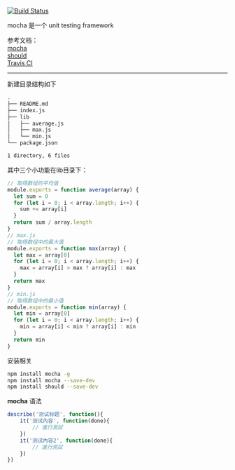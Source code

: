 
[![Build Status](https://travis-ci.org/junhey/mocha-demo.svg?branch=master)](https://travis-ci.org/junhey/mocha-demo)

mocha 是一个 unit testing framework

参考文档：  
[mocha](https://mochajs.org)  
[should](https://shouldjs.github.io)  
[Travis CI](https://docs.travis-ci.com)  

------

新建目录结构如下
```bash
.
├── README.md
├── index.js
├── lib
│   ├── average.js
│   ├── max.js
│   └── min.js
└── package.json

1 directory, 6 files
```
其中三个小功能在lib目录下：
```javascript
// 取得数组的平均值
module.exports = function average(array) {
  let sum = 0
  for (let i = 0; i < array.length; i++) {
    sum += array[i]
  }
  return sum / array.length
}
// max.js
// 取得数组中的最大值
module.exports = function max(array) {
  let max = array[0]
  for (let i = 0; i < array.length; i++) {
    max = array[i] > max ? array[i] : max
  }
  return max
}
// min.js
// 取得数组中的最小值
module.exports = function min(array) {
  let min = array[0]
  for (let i = 0; i < array.length; i++) {
    min = array[i] < min ? array[i] : min
  }
  return min
}
```

安装相关

```bash
npm install mocha -g
npm install mocha --save-dev
npm install should --save-dev
```

**mocha** 语法
```javascript
describe('测试标题', function(){
    it('测试內容', function(done){
        // 進行測試
    })
    it('测试內容2', function(done){
        // 進行測試
    })
})
```